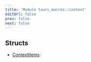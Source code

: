 ```yaml
---
title: 'Module tauri_macros::context'
editUrl: false
prev: false
next: false
---
```




## Structs


- [ContextItems](/2/reference/rust/tauri-macros/ContextItems): 